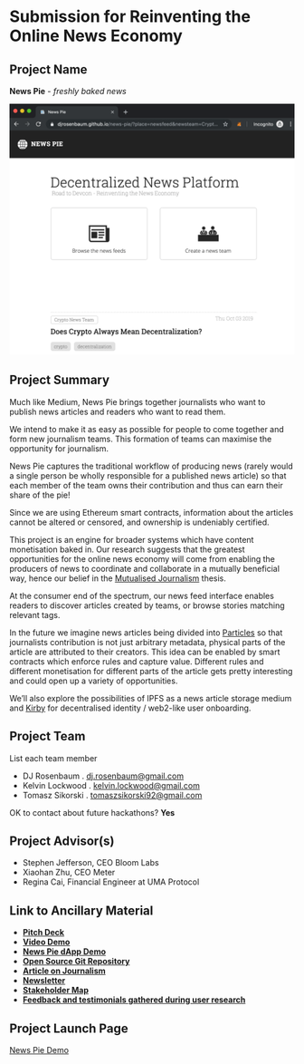 # Submission for Reinventing the Online News Economy

## Project Name
**News Pie** - *freshly baked news*

<a href="https://djrosenbaum.github.io/news-pie/"><img src="./splash.png" title="screenshot" width=600/></a>

## Project Summary
Much like Medium, News Pie brings together journalists who want to publish news articles and readers who want to read them.

We intend to make it as easy as possible for people to come together and form new journalism teams. This formation of teams can maximise the opportunity for journalism.

News Pie captures the traditional workflow of producing news (rarely would a single person be wholly responsible for a published news article) so that each member of the team owns their contribution and thus can earn their share of the pie!

Since we are using Ethereum smart contracts, information about the articles cannot be altered or censored, and ownership is undeniably certified.

This project is an engine for broader systems which have content monetisation baked in. Our research suggests that the greatest opportunities for the online news economy will come from enabling the producers of news to coordinate and collaborate in a mutually beneficial way, hence our belief in the [Mutualised Journalism](https://medium.com/@kelvinlockwood/the-regeneration-of-journalism-e44528335d42) thesis.

At the consumer end of the spectrum, our news feed interface enables readers to discover articles created by teams, or browse stories matching relevant tags.

In the future we imagine news articles being divided into [Particles](http://nytlabs.com/blog/2015/10/20/particles/) so that journalists contribution is not just arbitrary metadata, physical parts of the article are attributed to their creators. This idea can be enabled by smart contracts which enforce rules and capture value. Different rules and different monetisation for different parts of the article gets pretty interesting and could open up a variety of opportunities.

We’ll also explore the possibilities of IPFS as a news article storage medium and [Kirby](https://github.com/joincivil/kirby-web3) for decentralised identity / web2-like user onboarding.

## Project Team
List each team member

* DJ Rosenbaum . dj.rosenbaum@gmail.com
* Kelvin Lockwood . kelvin.lockwood@gmail.com
* Tomasz Sikorski . tomaszsikorski92@gmail.com

OK to contact about future hackathons? **Yes**

## Project Advisor(s)

* Stephen Jefferson, CEO Bloom Labs
* Xiaohan Zhu, CEO Meter
* Regina Cai, Financial Engineer at UMA Protocol

## Link to Ancillary Material

- [**Pitch Deck**](https://docs.google.com/presentation/d/18MPs_s1sLnOx3JlxS83dFfKhgXUMXgbU1UrtCTqQ0RA/edit)
- [**Video Demo**](https://youtu.be/ynCh235qeVc)
- [**News Pie dApp Demo**](https://djrosenbaum.github.io/news-pie/)
- [**Open Source Git Repository**](https://github.com/djrosenbaum/news-pie)
- [**Article on Journalism**](https://medium.com/@kelvinlockwood/the-regeneration-of-journalism-e44528335d42)
- [**Newsletter**](https://mutualtimes.substack.com/)
- [**Stakeholder Map**](news-pie_stakeholder-map.pdf)
- [**Feedback and testimonials gathered during user research**](news-pie-research-story.pdf)

## Project Launch Page

[News Pie Demo](https://djrosenbaum.github.io/news-pie/)